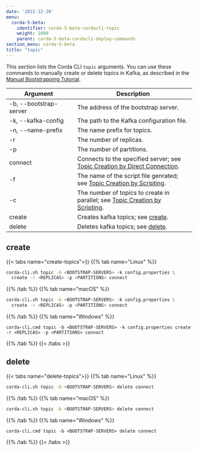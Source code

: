 ```yaml
---
date: '2022-12-20'
menu:
  corda-5-beta:
    identifier: corda-5-beta-cordacli-topic
    weight: 1000
    parent: corda-5-beta-cordacli-deploy-commands
section_menu: corda-5-beta
title: "topic"
---
```


This section lists the Corda CLI `topic` arguments. You can use these commands to manually create or delete topics in Kafka, as described in the [Manual Bootstrapping Tutorial](deployment-tutorials/manual.html).

| <div style="width:160px">Argument</div> | Description                                                                                                                                           |
| --------------------------------------- | ----------------------------------------------------------------------------------------------------------------------------------------------------- |
| -b, \-\-bootstrap-server                | The address of the bootstrap server.                                                                                                                  |
| -k, \-\-kafka-config                    | The path to the Kafka configuration file.                                                                                                             |
| -n, \-\-name-prefix                     | The name prefix for topics.                                                                                                                           |
| -r                                      | The number of replicas.                                                                                                                               |
| -p                                      | The number of partitions.                                                                                                                             |
| connect                                | Connects to the specified server; see [Topic Creation by Direct Connection](../deployment-tutorials/manual.html#topic-creation-by-direct-connection). |
| -f                                      | The name of the script file genrated; see [Topic Creation by Scripting](../deployment-tutorials/manual.html#topic-creation-by-scripting).             |
| -c                                      | The number of topics to create in parallel; see [Topic Creation by Scripting](../deployment-tutorials/manual.html#topic-creation-by-scripting).       |
| create                                  | Creates kafka topics; see [create](#create).                                                                                                          |
| delete                                  | Deletes kafka topics; see [delete](#delete).                                                                                                          |

## create

{{< tabs name="create-topics">}}
{{% tab name="Linux" %}}
```sh
corda-cli.sh topic -b <BOOTSTRAP-SERVERS> -k config.properties \
  create -r <REPLICAS> -p <PARTITIONS> connect
```
{{% /tab %}}
{{% tab name="macOS" %}}
```sh
corda-cli.sh topic -b <BOOTSTRAP-SERVERS> -k config.properties \
  create -r <REPLICAS> -p <PARTITIONS> connect
   ```
{{% /tab %}}
{{% tab name="Windows" %}}
```shell
corda-cli.cmd topic -b <BOOTSTRAP-SERVERS> -k config.properties create -r <REPLICAS> -p <PARTITIONS> connect
```
{{% /tab %}}
{{< /tabs >}}

## delete

{{< tabs name="delete-topics">}}
{{% tab name="Linux" %}}
```sh
corda-cli.sh topic -b <BOOTSTRAP-SERVERS> delete connect
```
{{% /tab %}}
{{% tab name="macOS" %}}
```sh
corda-cli.sh topic -b <BOOTSTRAP-SERVERS> delete connect
   ```
{{% /tab %}}
{{% tab name="Windows" %}}
```shell
corda-cli.cmd topic -b <BOOTSTRAP-SERVERS> delete connect
```
{{% /tab %}}
{{< /tabs >}}